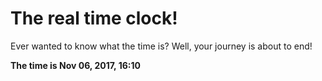 # The real time clock!

Ever wanted to know what the time is? Well, your journey is about to end!

**The time is Nov 06, 2017, 16:10**
